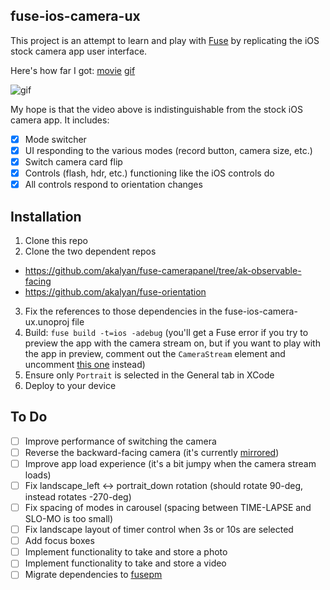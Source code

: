 ## fuse-ios-camera-ux

This project is an attempt to learn and play with  [Fuse](http://www.fusetools.com/) by replicating the iOS stock camera app user interface.

Here's how far I got: [movie](./docs/fuse-ios-camera-ux-720p.mov) [gif](./docs/fuse-ios-camera-ux.gif)

![gif](./docs/fuse-ios-camera-ux.gif "preview")

My hope is that the video above is indistinguishable from the stock iOS camera app. It includes:
- [x] Mode switcher
- [x] UI responding to the various modes (record button, camera size, etc.)
- [x] Switch camera card flip
- [x] Controls (flash, hdr, etc.) functioning like the iOS controls do
- [x] All controls respond to orientation changes

## Installation

1. Clone this repo
2. Clone the two dependent repos
  - https://github.com/akalyan/fuse-camerapanel/tree/ak-observable-facing
  - https://github.com/akalyan/fuse-orientation
3. Fix the references to those dependencies in the fuse-ios-camera-ux.unoproj file
4. Build: `fuse build -t=ios -adebug` (you'll get a Fuse error if you try to preview the app with the camera stream on, but if you want to play with the app in preview, comment out the `CameraStream` element and uncomment [this one](blob/master/Components/CameraView.ux#L30) instead)
5. Ensure only `Portrait` is selected in the General tab in XCode
6. Deploy to your device

## To Do

- [ ] Improve performance of switching the camera
- [ ] Reverse the backward-facing camera (it's currently [mirrored](https://github.com/bolav/fuse-camerapanel/issues/6))
- [ ] Improve app load experience (it's a bit jumpy when the camera stream loads)
- [ ] Fix landscape_left <-> portrait_down rotation (should rotate 90-deg, instead rotates -270-deg)
- [ ] Fix spacing of modes in carousel (spacing between TIME-LAPSE and SLO-MO is too small)
- [ ] Fix landscape layout of timer control when 3s or 10s are selected
- [ ] Add focus boxes
- [ ] Implement functionality to take and store a photo
- [ ] Implement functionality to take and store a video
- [ ] Migrate dependencies to [fusepm](https://github.com/bolav/fusepm)
